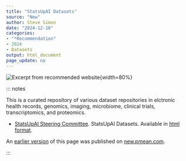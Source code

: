 ```yaml
---
title: "StatsUpAI Datasets"
source: "New"
author: Steve Simon
date: "2024-12-18"
categories: 
- "*Recommendation"
- 2024
- Datasets
output: html_document
page_update: no
---
```


![](http://www.pmean.com/new-images/24/stats-up-ai-datasets-01.png "Excerpt from recommended website"){width=80%}

::: notes

This is a curated repository of various dataset repositories in elctronic health records, genomics, imaging, microbiome, clinical trials, transcriptomics, and proteomics.

-   [StatsUpAI Steering Committee][sta2]. StatsUpAI Datasets. Available in [html format][sta1].

[sta1]: https://statsupai.org/datasets.html
[sta2]: https://statsupai.org/team.html

An [earlier version][sim2] of this page was published on [new.pmean.com][sim1].

[sim1]: http://new.pmean.com
[sim2]: http://new.pmean.com/stat-up-ai-datasets/

:::
